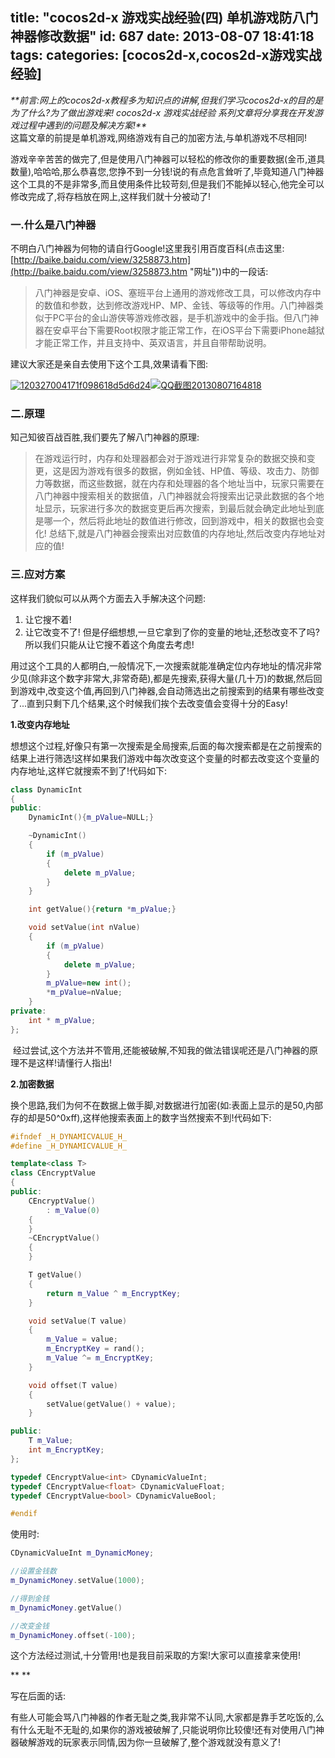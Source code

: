title: "cocos2d-x 游戏实战经验(四) 单机游戏防八门神器修改数据"
id: 687
date: 2013-08-07 18:41:18
tags:
categories: [cocos2d-x,cocos2d-x游戏实战经验]
---

<address>**前言:网上的cocos2d-x教程多为知识点的讲解,但我们学习cocos2d-x的目的是为了什么?为了做出游戏来! cocos2d-x 游戏实战经验 系列文章将分享我在开发游戏过程中遇到的问题及解决方案!**</address>
<!--more-->
这篇文章的前提是单机游戏,网络游戏有自己的加密方法,与单机游戏不尽相同!

游戏辛辛苦苦的做完了,但是使用八门神器可以轻松的修改你的重要数据(金币,道具数量),哈哈哈,那么恭喜您,您挣不到一分钱!说的有点危言耸听了,毕竟知道八门神器这个工具的不是非常多,而且使用条件比较苛刻,但是我们不能掉以轻心,他完全可以修改完成了,将存档放在网上,这样我们就十分被动了!



### 一.什么是八门神器

不明白八门神器为何物的请自行Google!这里我引用百度百科(点击这里:[http://baike.baidu.com/view/3258873.htm](http://baike.baidu.com/view/3258873.htm "网址"))中的一段话:


> 八门神器是安卓、iOS、塞班平台上通用的游戏修改工具，可以修改内存中的数值和参数，达到修改游戏HP、MP、金钱、等级等的作用。八门神器类似于PC平台的金山游侠等游戏修改器，是手机游戏中的金手指。但八门神器在安卓平台下需要Root权限才能正常工作，在iOS平台下需要iPhone越狱才能正常工作，并且支持中、英双语言，并且自带帮助说明。
>
>
建议大家还是亲自去使用下这个工具,效果请看下图:

[![120327004171f098618d5d6d24]({{BASE_PATH}}/images/96dd173bd27b4b074274c8084035c78fec7d446b.png)](http://blog.justbilt.com/wp-content/uploads/2013/08/120327004171f098618d5d6d24.png)[![QQ截图20130807164818]({{BASE_PATH}}/images/31036b15a219185ac6a0c54157ebf36937540518.jpg)](http://blog.justbilt.com/wp-content/uploads/2013/08/QQ截图20130807164818.jpg)





### 二.原理

知己知彼百战百胜,我们要先了解八门神器的原理:
> 在游戏运行时，内存和处理器都会对于游戏进行非常复杂的数据交换和变更，这是因为游戏有很多的数据，例如金钱、HP值、等级、攻击力、防御力等数据，而这些数据，就在内存和处理器的各个地址当中，玩家只需要在八门神器中搜索相关的数据值，八门神器就会将搜索出记录此数据的各个地址显示，玩家进行多次的数据变更后再次搜索，到最后就会确定此地址到底是哪一个，然后将此地址的数值进行修改，回到游戏中，相关的数据也会变化!
总结下,就是八门神器会搜索出对应数值的内存地址,然后改变内存地址对应的值!



### 三.应对方案

这样我们貌似可以从两个方面去入手解决这个问题:

1.  让它搜不着!
2.  让它改变不了!
但是仔细想想,一旦它拿到了你的变量的地址,还愁改变不了吗?所以我们只能从让它搜不着这个角度去考虑!

用过这个工具的人都明白,一般情况下,一次搜索就能准确定位内存地址的情况非常少见(除非这个数字非常大,非常奇葩),都是先搜索,获得大量(几十万)的数据,然后回到游戏中,改变这个值,再回到八门神器,会自动筛选出之前搜索到的结果有哪些改变了...直到只剩下几个结果,这个时候我们挨个去改变值会变得十分的Easy!

**1.改变内存地址**

想想这个过程,好像只有第一次搜索是全局搜索,后面的每次搜索都是在之前搜索的结果上进行筛选!这样如果我们游戏中每次改变这个变量的时都去改变这个变量的内存地址,这样它就搜索不到了!代码如下:
```c++
class DynamicInt
{
public:
	DynamicInt(){m_pValue=NULL;}

	~DynamicInt()
	{
		if (m_pValue)
		{
			delete m_pValue;
		}
	}

	int getValue(){return *m_pValue;}

	void setValue(int nValue)
	{
		if (m_pValue)
		{
			delete m_pValue;
		}
		m_pValue=new int();
		*m_pValue=nValue;
	}
private:
	int * m_pValue;
};
```
 经过尝试,这个方法并不管用,还能被破解,不知我的做法错误呢还是八门神器的原理不是这样!请懂行人指出!



**2.加密数据**

换个思路,我们为何不在数据上做手脚,对数据进行加密(如:表面上显示的是50,内部存的却是50^0xff),这样他搜索表面上的数字当然搜索不到!代码如下:
```c++
#ifndef _H_DYNAMICVALUE_H_
#define _H_DYNAMICVALUE_H_

template<class T>
class CEncryptValue
{
public:
	CEncryptValue()
		: m_Value(0)
	{
	}
	~CEncryptValue()
	{
	}

	T getValue()
	{
		return m_Value ^ m_EncryptKey;
	}

	void setValue(T value)
	{
		m_Value = value;
		m_EncryptKey = rand();
		m_Value ^= m_EncryptKey;
	}

	void offset(T value)
	{
		setValue(getValue() + value);
	}

public:
	T m_Value;
	int m_EncryptKey;
};

typedef CEncryptValue<int> CDynamicValueInt;
typedef CEncryptValue<float> CDynamicValueFloat;
typedef CEncryptValue<bool> CDynamicValueBool;

#endif
```
使用时:
```c++
CDynamicValueInt m_DynamicMoney;

//设置金钱数
m_DynamicMoney.setValue(1000);

//得到金钱
m_DynamicMoney.getValue()

//改变金钱
m_DynamicMoney.offset(-100);
```
这个方法经过测试,十分管用!也是我目前采取的方案!大家可以直接拿来使用!

** **



写在后面的话:

有些人可能会骂八门神器的作者无耻之类,我非常不认同,大家都是靠手艺吃饭的,么有什么无耻不无耻的,如果你的游戏被破解了,只能说明你比较傻!还有对使用八门神器破解游戏的玩家表示同情,因为你一旦破解了,整个游戏就没有意义了!

